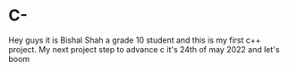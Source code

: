 # C-
Hey guys it is Bishal Shah a grade 10 student and this is my first c++ project.
My next project step to advance c
it's 24th of may 2022 and let's boom
